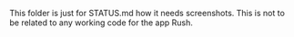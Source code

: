 This folder is just for STATUS.md how it needs screenshots. This is not to be related to any working code for the app Rush.
